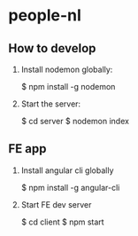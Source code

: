 # people-nl

## How to develop
1. Install nodemon globally:

    $ npm install -g nodemon
    
2. Start the server:

    $ cd server
    $ nodemon index
    
    
## FE app
1. Install angular cli globally

    $ npm install -g angular-cli

2. Start FE dev server

    $ cd client
    $ npm start
